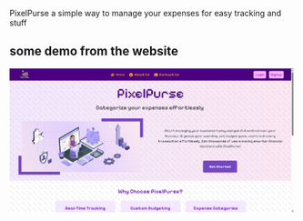 PixelPurse a simple way to manage your expenses for easy tracking and stuff

## some demo from the website
<img src="./src/assets/readme_images/home-1.png" alt="i dunno" width="500" >